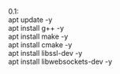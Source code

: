 0.1:  
apt update -y  
apt install g++ -y  
apt install make -y  
apt install cmake -y  
apt install libssl-dev -y  
apt install libwebsockets-dev -y  
